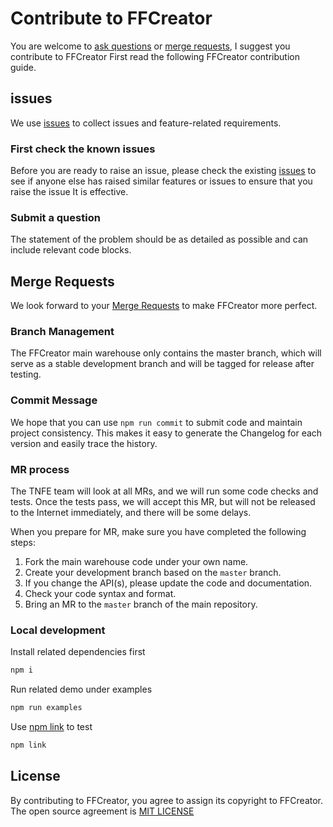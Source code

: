 # Contribute to FFCreator

You are welcome to [ask questions](https://github.com/tnfe/FFCreator/issues) or [merge requests](https://github.com/tnfe/FFCreator/pulls), I suggest you contribute to FFCreator First read the following FFCreator contribution guide.

## issues

We use [issues](https://github.com/tnfe/FFCreator/issues) to collect issues and feature-related requirements.

### First check the known issues

Before you are ready to raise an issue, please check the existing [issues](https://github.com/tnfe/FFCreator/issues) to see if anyone else has raised similar features or issues to ensure that you raise the issue It is effective.

### Submit a question

The statement of the problem should be as detailed as possible and can include relevant code blocks.

## Merge Requests

We look forward to your [Merge Requests](https://github.com/tnfe/FFCreator/pulls) to make FFCreator more perfect.

### Branch Management

The FFCreator main warehouse only contains the master branch, which will serve as a stable development branch and will be tagged for release after testing.

### Commit Message

We hope that you can use `npm run commit` to submit code and maintain project consistency.
This makes it easy to generate the Changelog for each version and easily trace the history.

### MR process

The TNFE team will look at all MRs, and we will run some code checks and tests. Once the tests pass, we will accept this MR, but will not be released to the Internet immediately, and there will be some delays.

When you prepare for MR, make sure you have completed the following steps:

1. Fork the main warehouse code under your own name.
2. Create your development branch based on the `master` branch.
3. If you change the API(s), please update the code and documentation.
4. Check your code syntax and format.
5. Bring an MR to the `master` branch of the main repository.

### Local development

Install related dependencies first

```bash
npm i
```

Run related demo under examples

```bash
npm run examples
```

Use [npm link](https://docs.npmjs.com/cli/link.html) to test

```bash
npm link
```

## License

By contributing to FFCreator, you agree to assign its copyright to FFCreator. The open source agreement is [MIT LICENSE](https://opensource.org/licenses/MIT)